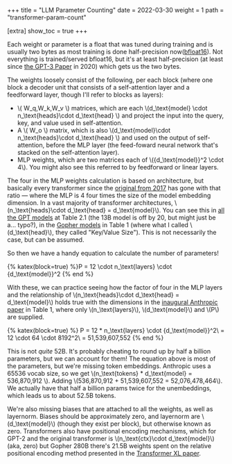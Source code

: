 +++
title = "LLM Parameter Counting"
date = 2022-03-30
weight = 1
path = "transformer-param-count"

[extra]
show_toc = true
+++

Each weight or parameter is a float that was tuned during training and is usually two bytes as most training is done half-precision now([bfloat16](https://en.wikipedia.org/wiki/Bfloat16_floating-point_format)). Not everything is trained/served bfloat16, but it's at least half-precision (at least since [the GPT-3 Paper](https://arxiv.org/pdf/2005.14165.pdf) in 2020) which gets us the two bytes.

The weights loosely consist of the following, per each block (where one block a decoder unit that consists of a self-attention layer and a feedforward layer, though I'll refer to blocks as layers):

 - \\( W_q,W_k,W_v \\) matrices, which are each \\(d_\text{model} \cdot n_\text{heads}\cdot d_\text{head} \\) and project the input into the query, key, and value used in self-attention.
 - A \\( W_o \\) matrix, which is also \\(d_\text{model}\cdot n_\text{heads}\cdot d_\text{head} \\) and used on the output of self-attention, before the MLP layer (the feed-foward neural network that's stacked on the self-attention layer).
 - MLP weights, which are two matrices each of \\({d_\text{model}}^2 \cdot 4\\). You might also see this referred to by feedforward or linear layers.


The four in the MLP weights calculation is based on architecture, but basically every transformer since the [original from 2017](https://arxiv.org/pdf/1706.03762.pdf) has gone with that ratio — where the MLP is 4 four times the size of the model embedding dimension. In a vast majority of transformer architectures, \\(n_\text{heads}\cdot d_\text{head} = d_\text{model}\\). You can see this in [all the GPT models](https://arxiv.org/pdf/2005.14165.pdf) at Table 2.1 (the 13B model is off by 20, but might just be a... typo?), in the [Gopher models](https://arxiv.org/pdf/2112.11446.pdf) in Table 1 (where what I called \\(d_\text{head}\\), they called "Key/Value Size"). This is not necessarily the case, but can be assumed.

So then we have a handy equation to calculate the number of parameters!

{% katex(block=true) %}P = 12 \cdot n_\text{layers} \cdot {d_\text{model}}^2 {% end %}

With these, we can practice seeing how the factor of four in the MLP layers and the relationship of \\(n_\text{heads}\cdot d_\text{head} = d_\text{model}\\) holds true with the dimensions in the [inaugural Anthropic paper](https://arxiv.org/pdf/2112.00861.pdf) in Table 1, where only \\(n_\text{layers}\\), \\(d_\text{model}\\) and \\(P\\) are supplied.

{% katex(block=true) %}
P = 12 * n_\text{layers} \cdot {d_\text{model}}^2\\
= 12 \cdot 64 \cdot 8192^2\\
= 51,539,607,552
{% end %}

This is not *quite* 52B. It's probably cheating to round up by half a billion parameters, but we can account for them! The equation above is most of the parameters, but we're missing token embeddings. Anthropic uses a 65536 vocab size, so we get \\(n_\text{tokens} * d_\text{model} = 536,870,912 \\). Adding \\(536,870,912 + 51,539,607,552 = 52,076,478,464\\). We actually have that half a billion params twice for the unembeddings, which leads us to about 52.5B tokens.

We're also missing biases that are attached to all the weights, as well as layernorm. Biases should be approximately zero, and layernorm are \\(d_\text{model}\\) (though they exist per block), but otherwise known as zero. Transformers also have positional encoding mechanisms, which for GPT-2 and the original transformer is \\(n_\text{ctx}\cdot d_\text{model}\\) (aka, zero) but Gopher 280B there's 21.5B weights spent on the relative positional encoding method presented in the [Transformer XL paper](https://arxiv.org/abs/1901.02860).
